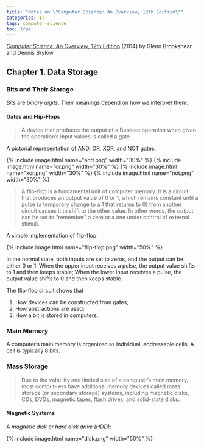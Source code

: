 ```yaml
---
title: "Notes on \"Computer Science: An Overview, 12th Edition\""
categories: IT
tags: computer-science
toc: true
---
```


[*Computer Science: An Overview*, 12th Edition](https://www.amazon.com/dp/0133760065) (2014) by Glenn Brookshear and Dennis Brylow.

## Chapter 1. Data Storage

### Bits and Their Storage

*Bits* are *binary digits*. Their meanings depend on how we interpret them.

#### Gates and Flip-­Flops

> A device that produces the output of a Boolean operation when given the operation’s input values is called a gate. 

A pictorial representation of AND, OR, XOR, and NOT gates:

{% include image.html name="and.png" width="30%" %}
{% include image.html name="or.png" width="30%" %}
{% include image.html name="xor.png" width="30%" %}
{% include image.html name="not.png" width="30%" %}

> A flip-flop is a fundamental unit of computer memory. It is a circuit that produces an output value of 0 or 1, which remains constant until a pulse (a temporary change to a 1 that returns to 0) from another circuit causes it to shift to the other value. In other words, the output can be set to “remember” a zero or a one under control of external stimuli.

A simple implementation of flip-flop:

{% include image.html name="flip-flop.png" width="50%" %}

In the normal state, both inputs are set to zeros, and the output can be either 0 or 1. When the upper input receives a pulse, the output value shifts to 1 and then keeps stable; When the lower input receives a pulse, the output value shifts to 0 and then keeps stable.

The flip-flop circuit shows that

1. How devices can be constructed from gates;
2. How abstractions are used;
3. How a bit is stored in computers.

### Main Memory

A computer’s main memory is organized as individual, addressable cells. A cell is typically 8 bits.

### Mass Storage

> Due to the volatility and limited size of a computer’s main memory, most comput- ers have additional memory devices called mass storage (or secondary storage) systems, including magnetic disks, CDs, DVDs, magnetic tapes, flash drives, and solid-state disks.

#### Magnetic Systems

A *magnetic disk* or *hard disk drive (HDD)*:

{% include image.html name="disk.png" width="50%" %}
